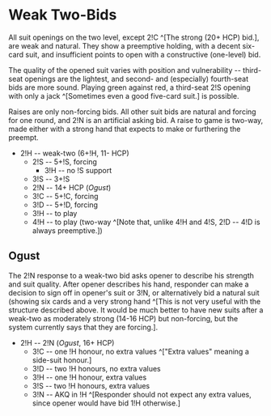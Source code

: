 # Weak Two-Bids

All suit openings on the two level, except 2!C ^[The strong (20+ HCP)
bid.], are weak and natural. They show a preemptive holding, with a
decent six-card suit, and insufficient points to open with a
constructive (one-level) bid.

The quality of the opened suit varies with position and vulnerability
-- third-seat openings are the lightest, and second- and (especially)
fourth-seat bids are more sound. Playing green against red, a
third-seat 2!S opening with only a jack ^[Sometimes even a good
five-card suit.] is possible.

Raises are only non-forcing bids. All other suit bids are natural and
forcing for one round, and 2!N is an artificial asking bid. A raise to
game is two-way, made either with a strong hand that expects to make
or furthering the preempt.

* 2!H -- weak-two (6+!H, 11- HCP)
    * 2!S -- 5+!S, forcing
        * 3!H -- no !S support
	* 3!S -- 3+!S
    * 2!N -- 14+ HCP (_Ogust_)
    * 3!C -- 5+!C, forcing
    * 3!D -- 5+!D, forcing
    * 3!H -- to play
    * 4!H -- to play (two-way ^[Note that, unlike 4!H and 4!S, 2!D --
      4!D is always preemptive.])

## Ogust

The 2!N response to a weak-two bid asks opener to describe his
strength and suit quality. After opener describes his hand, responder
can make a decision to sign off in opener's suit or 3!N, or
alternatively bid a natural suit (showing six cards and a very strong
hand ^[This is not very useful with the structure described above. It
would be much better to have new suits after a weak-two as moderately
strong (14-16 HCP) but non-forcing, but the system currently says that
they are forcing.].

* 2!H -- 2!N (_Ogust_, 16+ HCP)
    * 3!C -- one !H honour, no extra values ^["Extra values" meaning a
      side-suit honour.]
    * 3!D -- two !H honours, no extra values
    * 3!H -- one !H honour, extra values
    * 3!S -- two !H honours, extra values
    * 3!N -- AKQ in !H ^[Responder should not expect any extra values,
      since opener would have bid 1!H otherwise.]
